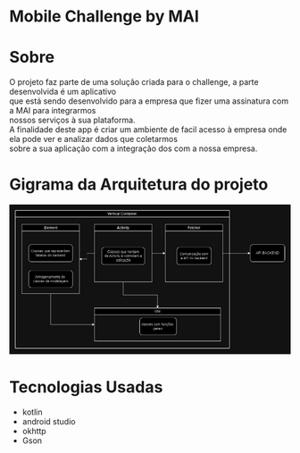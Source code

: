 # Mobile Challenge by MAI

# Sobre
O projeto faz parte de uma solução criada para o challenge, a parte desenvolvida é um aplicativo \
que está sendo desenvolvido para a empresa que fizer uma assinatura com a MAI para integrarmos \
nossos serviços à sua plataforma. \
A finalidade deste app é criar um ambiente de facil acesso à empresa onde ela pode ver e analizar dados que coletarmos \
sobre a sua aplicação com a integração dos com a nossa empresa.

# Gigrama da Arquitetura do projeto

![](assets/arquitetura_pastas.jpg)

# Tecnologias Usadas

- kotlin
- android studio
- okhttp
- Gson
